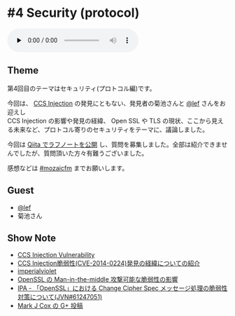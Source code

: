 # #4 Security (protocol)

<audio preload="none" controls="" src="http://files.mozaic.fm/mozaic-ep4.m4a"></audio>


## Theme

第4回目のテーマはセキュリティ(プロトコル編)です。

今回は、 [CCS Injection](http://t.umblr.com/redirect?z=http%3A%2F%2Fccsinjection.lepidum.co.jp%2Fja.html&t=ZmFlMzZhZGMyNjA2MDU5ZDUzNTJmZWQwNTM2ZjFhZmJmMWYyMWQzMywyNkZTeUFxTw%3D%3D) の発見にともない、発見者の菊池さんと [@lef](https://twitter.com/lefb) さんをお迎えし  
CCS Injection の影響や発見の経緯、 Open SSL や TLS の現状、ここから見える未来など、プロトコル寄りのセキュリティをテーマに、議論しました。

今回は [Qiita でラフノートを公開](http://t.umblr.com/redirect?z=http%3A%2F%2Fqiita.com%2FJxck_%2Fitems%2F324f5b68f2da4add6a45&t=NDdhYmRlYmQ4Mjk4MTc0YWNiZmVhNGE4NDY5NDUyNDAxNGYwNzQ1NywyNkZTeUFxTw%3D%3D) し、質問を募集しました。全部は紹介できませんでしたが、質問頂いた方々有難うございました。

感想などは [#mozaicfm](https://twitter.com/search?q=mozaicfm&src=hash) までお願いします。


## Guest

- [@lef](https://twitter.com/lef)
- 菊池さん


## Show Note

- [CCS Injection Vulnerability](http://t.umblr.com/redirect?z=http%3A%2F%2Fccsinjection.lepidum.co.jp%2Fja.html&t=ZmFlMzZhZGMyNjA2MDU5ZDUzNTJmZWQwNTM2ZjFhZmJmMWYyMWQzMywyNkZTeUFxTw%3D%3D)
- [CCS Injection脆弱性(CVE-2014-0224)発見の経緯についての紹介](http://t.umblr.com/redirect?z=http%3A%2F%2Fccsinjection.lepidum.co.jp%2Fblog%2F2014-06-05%2FCCS-Injection%2Findex.html&t=MzM3MGQxOTM4N2NmNzM5MDhmMTgwYjVlOWE1ZGU2Y2IzNmVmY2MwYywyNkZTeUFxTw%3D%3D)
- [imperialviolet](http://t.umblr.com/redirect?z=https%3A%2F%2Fwww.imperialviolet.org%2F2014%2F06%2F05%2Fearlyccs.html&t=ZDU4NzhlYTAyYmUzMDY1MTE3OTMxYTQ1NDFmOGI3ZjY0YjA0YzMwNCwyNkZTeUFxTw%3D%3D)
- [OpenSSL の Man-in-the-middle 攻撃可能な脆弱性の影響](http://t.umblr.com/redirect?z=https%3A%2F%2Fsect.iij.ad.jp%2Fd%2F2014%2F06%2F069806.html&t=YTUxOGI2ZTI3ODI3YjE5YzRhMDUxM2M4YmRmZGUzMTE3NDg1MDI5NiwyNkZTeUFxTw%3D%3D)
- [IPA - 「OpenSSL」における Change Cipher Spec メッセージ処理の脆弱性対策について(JVN#61247051)](http://t.umblr.com/redirect?z=http%3A%2F%2Fwww.ipa.go.jp%2Fsecurity%2Fciadr%2Fvul%2F20140606-jvn.html&t=YzBkZGI4NzE1ZjMyZGYyY2Y2ZGRmNTM0MzA0NjIxZTk3YWRkNWU2YiwyNkZTeUFxTw%3D%3D)
- [Mark J Cox の G+ 投稿](http://t.umblr.com/redirect?z=https%3A%2F%2Fplus.google.com%2Fapp%2Fbasic%2Fstream%2Fz12xhp3hbzbhhjgfm22ncvtbeua1dpaa004&t=N2UzZjI1YjA2NmU2MzZhZDBjZjUwYjc0YmU2NDExNTBmMWIwNWRjYSwyNkZTeUFxTw%3D%3D)
